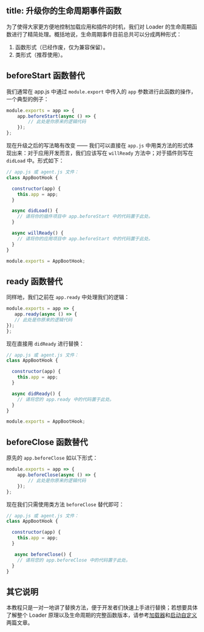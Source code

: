 title: 升级你的生命周期事件函数
---

为了使得大家更方便地控制加载应用和插件的时机，我们对 Loader 的生命周期函数进行了精简处理。概括地说，生命周期事件目前总共可以分成两种形式：

1. 函数形式（已经作废，仅为兼容保留）。
2. 类形式（推荐使用）。

## beforeStart 函数替代

我们通常在 app.js 中通过 `module.export` 中传入的 `app` 参数进行此函数的操作，一个典型的例子：

```js
module.exports = app => {
    app.beforeStart(async () => {
        // 此处是你原来的逻辑代码
    });
};
```
现在升级之后的写法略有改变 —— 我们可以直接在 `app.js` 中用类方法的形式体现出来：对于应用开发而言，我们应该写在 `willReady` 方法中；对于插件则写在 `didLoad` 中。形式如下：

```js
// app.js 或 agent.js 文件：
class AppBootHook {

  constructor(app) {
    this.app = app;
  }

  async didLoad() {
    // 请将你的插件项目中 app.beforeStart 中的代码置于此处。
  }

  async willReady() {
    // 请将你的应用项目中 app.beforeStart 中的代码置于此处。
  }
}

module.exports = AppBootHook;
```
## ready 函数替代

同样地，我们之前在 `app.ready` 中处理我们的逻辑：

```js
module.exports = app => {
   app.ready(async () => {
   // 此处是你原来的逻辑代码
});
};
```
现在直接用 `didReady` 进行替换：

```js
// app.js 或 agent.js 文件：
class AppBootHook {

  constructor(app) {
    this.app = app;
  }

  async didReady() {
    // 请将您的 app.ready 中的代码置于此处。
  }
}

module.exports = AppBootHook;
```
## beforeClose 函数替代

原先的 `app.beforeClose` 如以下形式：

```js
module.exports = app => {
    app.beforeClose(async () => {
        // 此处是你原来的逻辑代码
    });
};
```
现在我们只需使用类方法 `beforeClose` 替代即可：

```js
// app.js 或 agent.js 文件：
class AppBootHook {

  constructor(app) {
    this.app = app;
  }

   async beforeClose() {
    // 请将您的 app.beforeClose 中的代码置于此处。
  }
}
```
## 其它说明

本教程只是一对一地讲了替换方法，便于开发者们快速上手进行替换；若想要具体了解整个 Loader 原理以及生命周期的完整函数版本，请参考[加载器](./loader.md)和[启动自定义](../basics/app-start.md)两篇文章。